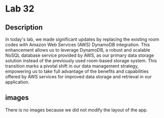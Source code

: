 # Lab 32

## Description

In today's lab, we made significant updates by replacing the existing room codes with Amazon Web Services (AWS)
DynamoDB integration. This enhancement allows us to leverage DynamoDB, a robust and scalable NoSQL database
service provided by AWS, as our primary data storage solution instead of the previously used room-based storage
system. This transition marks a pivotal shift in our data management strategy, empowering us to take full
advantage of the benefits and capabilities offered by AWS services for improved data storage and retrieval
in our application.

## images

There is no images because we did not modify the layout of the app.